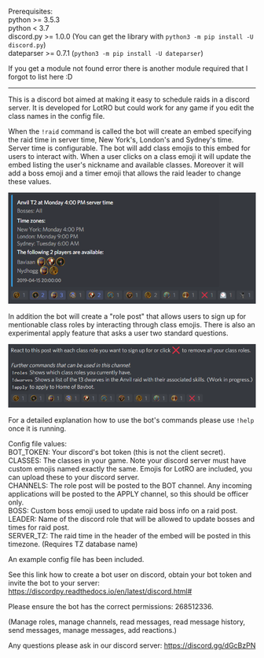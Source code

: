Prerequisites:\
python >= 3.5.3\
python < 3.7\
discord.py >= 1.0.0 (You can get the library with `python3 -m pip install -U discord.py`)\
dateparser >= 0.7.1 (`python3 -m pip install -U dateparser`)

If you get a module not found error there is another module required that I forgot to list here :D

------------------------------------

This is a discord bot aimed at making it easy to schedule raids in a discord server. It is developed for LotRO but could work for any game if you edit the class names in the config file.

When the `!raid` command is called the bot will create an embed specifying the raid time in server time, New York's, London's and Sydney's time. Server time is configurable. The bot will add class emojis to this embed for users to interact with. When a user clicks on a class emoji it will update the embed listing the user's nickname and available classes. Moreover it will add a boss emoji and a timer emoji that allows the raid leader to change these values.

![Screenshot](screenshots/raid.png)

In addition the bot will create a "role post" that allows users to sign up for mentionable class roles by interacting through class emojis. There is also an experimental apply feature that asks a user two standard questions.

![Screenshot](screenshots/role.png)

For a detailed explanation how to use the bot's commands please use `!help` once it is running.

Config file values:\
BOT_TOKEN: Your discord's bot token (this is not the client secret).\
CLASSES: The classes in your game. Note your discord server must have custom emojis named exactly the same. Emojis for LotRO are included, you can upload these to your discord server.\
CHANNELS: The role post will be posted to the BOT channel. Any incoming applications will be posted to the APPLY channel, so this should be officer only.\
BOSS: Custom boss emoji used to update raid boss info on a raid post.\
LEADER: Name of the discord role that will be allowed to update bosses and times for raid post.\
SERVER_TZ: The raid time in the header of the embed will be posted in this timezone. (Requires TZ database name)

An example config file has been included.

See this link how to create a bot user on discord, obtain your bot token and invite the bot to your server:
https://discordpy.readthedocs.io/en/latest/discord.html#

Please ensure the bot has the correct permissions: 268512336.

(Manage roles, manage channels, read messages, read message history, send messages, manage messages, add reactions.)

Any questions please ask in our discord server:
https://discord.gg/dGcBzPN
